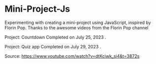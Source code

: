 # Mini-Project-Js

Experimenting with creating a mini-project using JavaScript, inspired by Florin Pop. Thanks to the awesome videos from the Florin Pop channel 

Project: Countdown
Completed on July 25, 2023 .

Project: Quiz app
Completed on July 29, 2023 .

Source: https://www.youtube.com/watch?v=dtKciwk_si4&t=3872s

